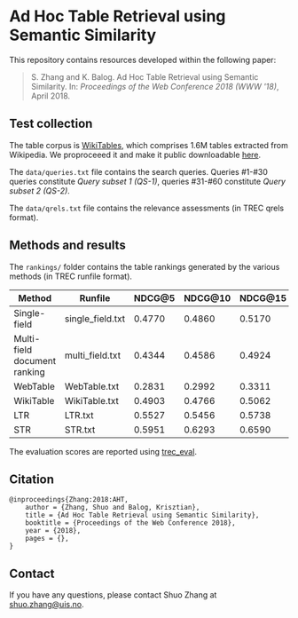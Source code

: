 # Ad Hoc Table Retrieval using Semantic Similarity

This repository contains resources developed within the following paper:

> S. Zhang and K. Balog. Ad Hoc Table Retrieval using Semantic Similarity. In: *Proceedings of the Web Conference 2018 (WWW '18)*, April 2018.


## Test collection

The table corpus is [WikiTables](http://websail-fe.cs.northwestern.edu/TabEL/), which comprises 1.6M tables extracted from Wikipedia. We proproceeed it and make it public downloadable [here](http://iai.group/downloads/smart_table/WP_tables.zip).

The `data/queries.txt` file contains the search queries. Queries #1-#30 queries constitute *Query subset 1 (QS-1)*, queries #31-#60 constitute *Query subset 2 (QS-2)*.

The `data/qrels.txt` file contains the relevance assessments (in TREC qrels format).  


## Methods and results

The `rankings/` folder contains the table rankings generated by the various methods (in TREC runfile format).

|Method	|Runfile|	NDCG@5|	NDCG@10|	NDCG@15|	NDCG@20|
| -- | -- | -- | -- | -- | -- |
|Single-field | single_field.txt|	0.4770	|0.4860|	0.5170|	0.5473|
|Multi-field document ranking	|multi_field.txt|	0.4344|	0.4586|	0.4924|	0.5254|
|WebTable|	WebTable.txt        |	0.2831|	0.2992	|0.3311	|0.3726|
|WikiTable|	WikiTable.txt       |	0.4903	|0.4766|	0.5062	|0.5206|
|LTR|	LTR.txt|	0.5527|	0.5456|	0.5738	|0.6031|
|STR|	STR.txt|	0.5951|	0.6293|	0.6590|	0.6825|







The evaluation scores are reported using [trec_eval](https://github.com/usnistgov/trec_eval).


## Citation
```
@inproceedings{Zhang:2018:AHT,
    author = {Zhang, Shuo and Balog, Krisztian},
    title = {Ad Hoc Table Retrieval using Semantic Similarity},
    booktitle = {Proceedings of the Web Conference 2018},
    year = {2018},
    pages = {},
}
```

## Contact
If you have any questions, please contact Shuo Zhang at shuo.zhang@uis.no.
